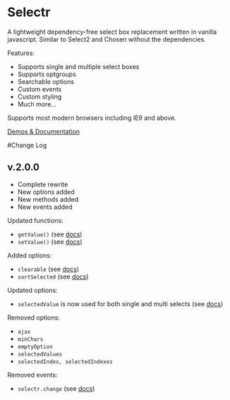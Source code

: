 # Selectr
A lightweight dependency-free select box replacement written in vanilla javascript. Similar to Select2 and Chosen without the dependencies.

Features:

* Supports single and multiple select boxes
* Supports optgroups
* Searchable options
* Custom events
* Custom styling
* Much more...

Supports most modern browsers including IE9 and above.

[Demos & Documentation](http://mobius.ovh/docs/selectr)

#Change Log

## v.2.0.0
* Complete rewrite
* New options added
* New methods added
* New events added

Updated functions:
* `getValue()` (see [docs](http://mobius.ovh/docs/selectr/pages/functions))
* `setValue()` (see [docs](http://mobius.ovh/docs/selectr/pages/functions))

Added options:
* `clearable` (see [docs](http://mobius.ovh/docs/selectr/pages/options-2))
* `sortSelected` (see [docs](http://mobius.ovh/docs/selectr/pages/options-2))

Updated options:
* `selectedValue` is now used for both single and multi selects (see [docs](http://mobius.ovh/docs/selectr/pages/options-2))

Removed options:

* `ajax`
* `minChars`
* `emptyOption`
* `selectedValues`
* `selectedIndex, selectedIndexes`

Removed events:
* `selectr.change` (see [docs](http://mobius.ovh/docs/selectr/pages/events-2))
